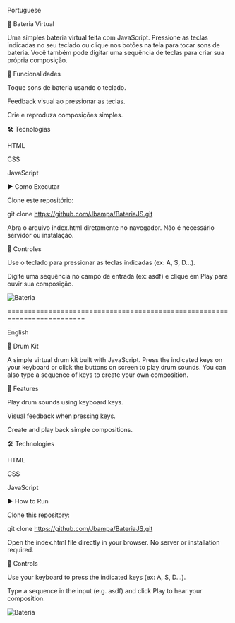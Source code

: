Portuguese

🥁 Bateria Virtual

Uma simples bateria virtual feita com JavaScript.
Pressione as teclas indicadas no seu teclado ou clique nos botões na tela para tocar sons de bateria.
Você também pode digitar uma sequência de teclas para criar sua própria composição.

🚀 Funcionalidades

Toque sons de bateria usando o teclado.

Feedback visual ao pressionar as teclas.

Crie e reproduza composições simples.

🛠️ Tecnologias

HTML

CSS

JavaScript

▶️ Como Executar

Clone este repositório:

git clone https://github.com/Jbampa/BateriaJS.git


Abra o arquivo index.html diretamente no navegador.
Não é necessário servidor ou instalação.

🎹 Controles

Use o teclado para pressionar as teclas indicadas (ex: A, S, D…).

Digite uma sequência no campo de entrada (ex: asdf) e clique em Play para ouvir sua composição.

![Bateria](https://github.com/user-attachments/assets/023c414a-4eae-4a80-b818-e7041b75a67a)

=========================================================================

English

🥁 Drum Kit

A simple virtual drum kit built with JavaScript.
Press the indicated keys on your keyboard or click the buttons on screen to play drum sounds.
You can also type a sequence of keys to create your own composition.

🚀 Features

Play drum sounds using keyboard keys.

Visual feedback when pressing keys.

Create and play back simple compositions.

🛠️ Technologies

HTML

CSS

JavaScript

▶️ How to Run

Clone this repository:

git clone https://github.com/Jbampa/BateriaJS.git


Open the index.html file directly in your browser.
No server or installation required.

🎹 Controls

Use your keyboard to press the indicated keys (ex: A, S, D…).

Type a sequence in the input (e.g. asdf) and click Play to hear your composition.

![Bateria](https://github.com/user-attachments/assets/886a0760-2c66-4017-a395-35c14d53b5d7)
